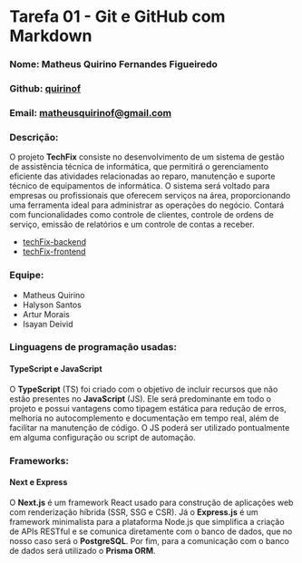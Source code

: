 # Tarefa 01 - Git e GitHub com Markdown

### Nome: Matheus Quirino Fernandes Figueiredo

### Github: [quirinof](https://github.com/quirinof)

### Email: matheusquirinof@gmail.com

### Descrição:

O projeto **TechFix** consiste no desenvolvimento de um sistema de gestão de assistência técnica de informática, que permitirá
o gerenciamento eficiente das atividades relacionadas ao reparo, manutenção e suporte técnico de equipamentos de informática.
O sistema será voltado para empresas ou profissionais que oferecem serviços na área, proporcionando uma ferramenta ideal para
administrar as operações do negócio. Contará com funcionalidades como controle de clientes, controle de ordens de serviço,
emissão de relatórios e um controle de contas a receber.

- [techFix-backend](https://github.com/quirinof/techFix-back.git)
- [techFix-frontend](https://github.com/quirinof/techFix-front.git)

### Equipe:

- Matheus Quirino
- Halyson Santos
- Artur Morais
- Isayan Deivid

### Linguagens de programação usadas:

#### TypeScript e JavaScript

O **TypeScript** (TS) foi criado com o objetivo de incluir recursos que não estão presentes no **JavaScript** (JS). Ele será predominante em todo o projeto e possui vantagens como tipagem estática para redução de erros, melhoria no autocomplemento e documentação em tempo real, além de facilitar na manutenção de código. O JS poderá ser utilizado pontualmente em alguma configuração ou script de automação.

### Frameworks:

#### Next e Express

O **Next.js** é um framework React usado para construção de aplicações web com renderização híbrida (SSR, SSG e CSR). Já o **Express.js** é um framework minimalista para a plataforma Node.js que simplifica a criação de APIs RESTful e se comunica diretamente com o banco de dados, que no nosso caso será o **PostgreSQL**. Por fim, para a comunicação com o banco de dados será utilizado o **Prisma ORM**.
